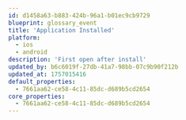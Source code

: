 ```yaml
---
id: d1458a63-b883-424b-96a1-b01ec9cb9729
blueprint: glossary_event
title: 'Application Installed'
platform:
  - ios
  - android
description: 'First open after install'
updated_by: b6c6019f-27db-41a7-98bb-07c9b90f212b
updated_at: 1757015416
default_properties:
  - 7661aa62-ce58-4c11-85dc-d689b5cd2654
core_properties:
  - 7661aa62-ce58-4c11-85dc-d689b5cd2654
---
```

